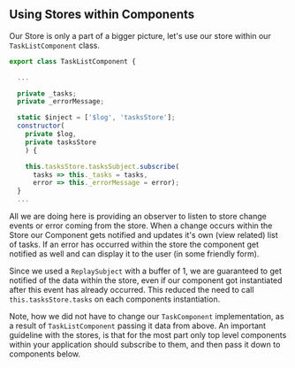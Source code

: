 ## Using Stores within Components

Our Store is only a part of a bigger picture, let's use our store within our `TaskListComponent` class.

```javascript
export class TaskListComponent {

  ...

  private _tasks;
  private _errorMessage;

  static $inject = ['$log', 'tasksStore'];
  constructor(
    private $log,
    private tasksStore
    ) {

    this.tasksStore.tasksSubject.subscribe(
      tasks => this._tasks = tasks,
      error => this._errorMessage = error);
  }
  ...
```

All we are doing here is providing an observer to listen to store change events or error coming from the store. When a change occurs within the Store our Component gets notified and updates it's own (view related) list of tasks. If an error has occurred within the store the component get notified as well and can display it to the user (in some friendly form).

Since we used a `ReplaySubject` with a buffer of 1, we are guaranteed to get notified of the data within the store, even if our component got instantiated after this event has already occurred. This reduced the need to call `this.tasksStore.tasks` on each components instantiation.

Note, how we did not have to change our `TaskComponent` implementation, as a result of `TaskListComponent` passing it data from above. An important guideline with the stores, is that for the most part only top level components within your application should subscribe to them, and then pass it down to components below.

